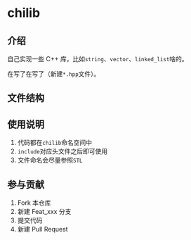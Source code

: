 # chilib

## 介绍

自己实现一些 C++ 库，比如`string`、`vector`、`linked_list`啥的。

在写了在写了（新建`*.hpp`文件）。

## 文件结构

## 使用说明

1. 代码都在`chilib`命名空间中
2. `include`对应头文件之后即可使用
3. 文件命名会尽量参照`STL`

## 参与贡献

1. Fork 本仓库
2. 新建 Feat_xxx 分支
3. 提交代码
4. 新建 Pull Request
